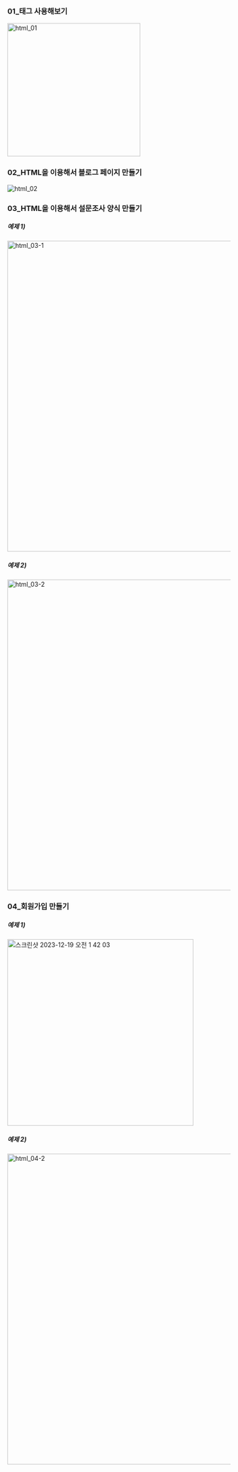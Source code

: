 ### 01_태그 사용해보기
<img width="300" alt="html_01" src="https://github.com/ysolarh/OZ_class_backend/assets/109467066/4f7ef896-3c33-4733-aae3-f4f35b708940">

### 02_HTML을 이용해서 블로그 페이지 만들기
![html_02](https://github.com/ysolarh/OZ_class_backend/assets/109467066/0764de86-33a0-4268-9c17-11351a052f09)


### 03_HTML을 이용해서 설문조사 양식 만들기
##### 예제 1)
<img width="700" alt="html_03-1" src="https://github.com/ysolarh/OZ_class_backend/assets/109467066/79380985-f812-4905-8aaa-600b43830728">

##### 예제 2)
<img width="700" alt="html_03-2" src="https://github.com/ysolarh/OZ_class_backend/assets/109467066/a5f5d50a-ec94-4fb3-98e6-19ef899032d3">


### 04_회원가입 만들기

##### 예제 1)
<img width="420" alt="스크린샷 2023-12-19 오전 1 42 03" src="https://github.com/ysolarh/OZ_class_backend/assets/109467066/786c8243-4710-4e69-a2f9-df7a93c5a9d9">

##### 예제 2)
<img width="700" alt="html_04-2" src="https://github.com/ysolarh/OZ_class_backend/assets/109467066/3db2518a-0d63-4a09-b798-7290306cfa51">

